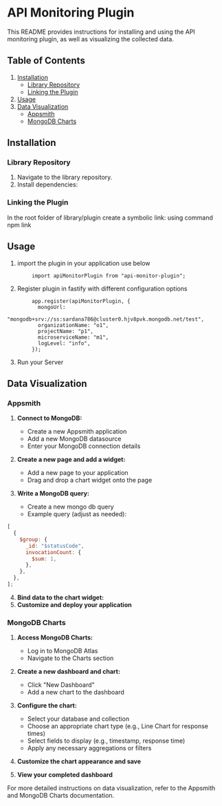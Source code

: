 # API Monitoring Plugin

This README provides instructions for installing and using the API monitoring plugin, as well as visualizing the collected data.

## Table of Contents

1. [Installation](#installation)
   - [Library Repository](#library-repository)
   - [Linking the Plugin](#linking-the-plugin)
2. [Usage](#usage)
3. [Data Visualization](#data-visualization)
   - [Appsmith](#appsmith)
   - [MongoDB Charts](#mongodb-charts)

## Installation

### Library Repository

1. Navigate to the library repository.
2. Install dependencies:

### Linking the Plugin

In the root folder of library/plugin create a symbolic link: using command npm link

## Usage

1. import the plugin in your application use below

```
        import apiMonitorPlugin from "api-monitor-plugin";
```

2. Register plugin in fastify with different configuration options

```
        app.register(apiMonitorPlugin, {
          mongoUrl:
            "mongodb+srv://ss:sardana786@cluster0.hjv8pvk.mongodb.net/test",
          organizationName: "o1",
          projectName: "p1",
          microserviceName: "m1",
          logLevel: "info",
        });
```

3. Run your Server

## Data Visualization

### Appsmith

1. **Connect to MongoDB:**

   - Create a new Appsmith application
   - Add a new MongoDB datasource
   - Enter your MongoDB connection details

2. **Create a new page and add a widget:**

   - Add a new page to your application
   - Drag and drop a chart widget onto the page

3. **Write a MongoDB query:**
   - Create a new mongo db query
   - Example query (adjust as needed):

```javascript
[
  {
    $group: {
      _id: "$statusCode",
      invocationCount: {
        $sum: 1,
      },
    },
  },
];
```

4. **Bind data to the chart widget:**
5. **Customize and deploy your application**

### MongoDB Charts

1. **Access MongoDB Charts:**

   - Log in to MongoDB Atlas
   - Navigate to the Charts section

2. **Create a new dashboard and chart:**

   - Click "New Dashboard"
   - Add a new chart to the dashboard

3. **Configure the chart:**

   - Select your database and collection
   - Choose an appropriate chart type (e.g., Line Chart for response times)
   - Select fields to display (e.g., timestamp, response time)
   - Apply any necessary aggregations or filters

4. **Customize the chart appearance and save**

5. **View your completed dashboard**

For more detailed instructions on data visualization, refer to the Appsmith and MongoDB Charts documentation.

